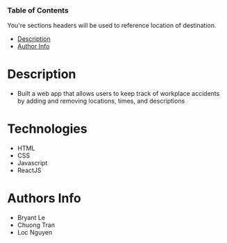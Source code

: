 
### Table of Contents
You're sections headers will be used to reference location of destination.

- [Description](#description)
- [Author Info](#author-info)


# Description

- Built a web app that allows users to keep track of workplace accidents by adding and removing
locations, times, and descriptions

# Technologies

- HTML
- CSS
- Javascript
- ReactJS

# Authors Info
- Bryant Le
- Chuong Tran
- Loc Nguyen

